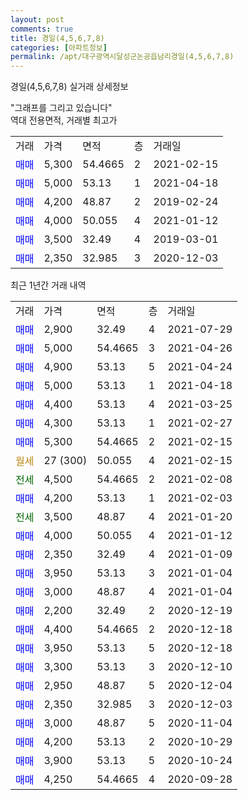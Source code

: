 ```yaml
---
layout: post
comments: true
title: 경일(4,5,6,7,8)
categories: [아파트정보]
permalink: /apt/대구광역시달성군논공읍남리경일(4,5,6,7,8)
---
```


경일(4,5,6,7,8) 실거래 상세정보

<script type="text/javascript">
  google.charts.load('current', {'packages':['line', 'corechart']});
  google.charts.setOnLoadCallback(drawChart);

  function drawChart() {
    var data = new google.visualization.DataTable();
    data.addColumn('date', '거래일');
    data.addColumn('number', "매매");
    data.addColumn('number', "전세");
    data.addColumn('number', "전매");

    data.addRows([[new Date(Date.parse("2021-07-29")), 2900, null, null], [new Date(Date.parse("2021-04-26")), 5000, null, null], [new Date(Date.parse("2021-04-24")), 4900, null, null], [new Date(Date.parse("2021-04-18")), 5000, null, null], [new Date(Date.parse("2021-03-25")), 4400, null, null], [new Date(Date.parse("2021-02-27")), 4300, null, null], [new Date(Date.parse("2021-02-15")), 5300, null, null], [new Date(Date.parse("2021-02-15")), null, null, null], [new Date(Date.parse("2021-02-08")), null, 4500, null], [new Date(Date.parse("2021-02-03")), 4200, null, null], [new Date(Date.parse("2021-01-20")), null, 3500, null], [new Date(Date.parse("2021-01-12")), 4000, null, null], [new Date(Date.parse("2021-01-09")), 2350, null, null], [new Date(Date.parse("2021-01-04")), 3950, null, null], [new Date(Date.parse("2021-01-04")), 3000, null, null], [new Date(Date.parse("2020-12-19")), 2200, null, null], [new Date(Date.parse("2020-12-18")), 4400, null, null], [new Date(Date.parse("2020-12-18")), 3950, null, null], [new Date(Date.parse("2020-12-10")), 3300, null, null], [new Date(Date.parse("2020-12-04")), 2950, null, null], [new Date(Date.parse("2020-12-03")), 2350, null, null], [new Date(Date.parse("2020-11-04")), 3000, null, null], [new Date(Date.parse("2020-10-29")), 4200, null, null], [new Date(Date.parse("2020-10-24")), 3900, null, null], [new Date(Date.parse("2020-09-28")), 4250, null, null]]);

    var options = {
      hAxis: {
        format: 'yyyy/MM/dd'
      },    
      lineWidth: 0,
      pointsVisible: true,    
      title: '최근 1년간 유형별 실거래가 분포',
      legend: { position: 'bottom' }
    };

    var formatter = new google.visualization.NumberFormat({pattern:'###,###'} );
    formatter.format(data, 1);
    formatter.format(data, 2);
    
    setTimeout(function() {
        var chart = new google.visualization.LineChart(document.getElementById('columnchart_material'));
        chart.draw(data, (options));
        document.getElementById('loading').style.display = 'none';
    }, 1000);
  }
</script>


<div id="loading" style="z-index:20; display: block; margin-left: 0px">"그래프를 그리고 있습니다"</div>
<div id="columnchart_material" style="width: 95%; margin-left: 0px; display: block"></div>
<!-- contents start -->
역대 전용면적, 거래별 최고가
<table class="sortable">
    <tr>
      <td>거래</td>
      <td>가격</td>
      <td>면적</td>
      <td>층</td>
      <td>거래일</td>
    </tr>
        <tr>
          <td><a style="color: blue">매매</a></td>
          <td>5,300</td>
          <td>54.4665</td>
          <td>2</td>
          <td>2021-02-15</td>
        </tr>            <tr>
          <td><a style="color: blue">매매</a></td>
          <td>5,000</td>
          <td>53.13</td>
          <td>1</td>
          <td>2021-04-18</td>
        </tr>            <tr>
          <td><a style="color: blue">매매</a></td>
          <td>4,200</td>
          <td>48.87</td>
          <td>2</td>
          <td>2019-02-24</td>
        </tr>            <tr>
          <td><a style="color: blue">매매</a></td>
          <td>4,000</td>
          <td>50.055</td>
          <td>4</td>
          <td>2021-01-12</td>
        </tr>            <tr>
          <td><a style="color: blue">매매</a></td>
          <td>3,500</td>
          <td>32.49</td>
          <td>4</td>
          <td>2019-03-01</td>
        </tr>            <tr>
          <td><a style="color: blue">매매</a></td>
          <td>2,350</td>
          <td>32.985</td>
          <td>3</td>
          <td>2020-12-03</td>
        </tr>        
    
    
</table>

최근 1년간 거래 내역

<table class="sortable">
    <tr>
      <td>거래</td>
      <td>가격</td>
      <td>면적</td>
      <td>층</td>
      <td>거래일</td>
    </tr>
    <tr>
      <td><a style="color: blue">매매</a></td>
      <td>2,900</td>
      <td>32.49</td>
      <td>4</td>
      <td>2021-07-29</td>
    </tr>          <tr>
      <td><a style="color: blue">매매</a></td>
      <td>5,000</td>
      <td>54.4665</td>
      <td>3</td>
      <td>2021-04-26</td>
    </tr>          <tr>
      <td><a style="color: blue">매매</a></td>
      <td>4,900</td>
      <td>53.13</td>
      <td>5</td>
      <td>2021-04-24</td>
    </tr>          <tr>
      <td><a style="color: blue">매매</a></td>
      <td>5,000</td>
      <td>53.13</td>
      <td>1</td>
      <td>2021-04-18</td>
    </tr>          <tr>
      <td><a style="color: blue">매매</a></td>
      <td>4,400</td>
      <td>53.13</td>
      <td>4</td>
      <td>2021-03-25</td>
    </tr>          <tr>
      <td><a style="color: blue">매매</a></td>
      <td>4,300</td>
      <td>53.13</td>
      <td>1</td>
      <td>2021-02-27</td>
    </tr>          <tr>
      <td><a style="color: blue">매매</a></td>
      <td>5,300</td>
      <td>54.4665</td>
      <td>2</td>
      <td>2021-02-15</td>
    </tr>          <tr>
      <td><a style="color: darkgoldenrod">월세</a></td>
      <td>27 (300)</td>
      <td>50.055</td>
      <td>4</td>
      <td>2021-02-15</td>
    </tr>          <tr>
      <td><a style="color: darkgreen">전세</a></td>
      <td>4,500</td>
      <td>54.4665</td>
      <td>2</td>
      <td>2021-02-08</td>
    </tr>          <tr>
      <td><a style="color: blue">매매</a></td>
      <td>4,200</td>
      <td>53.13</td>
      <td>1</td>
      <td>2021-02-03</td>
    </tr>          <tr>
      <td><a style="color: darkgreen">전세</a></td>
      <td>3,500</td>
      <td>48.87</td>
      <td>4</td>
      <td>2021-01-20</td>
    </tr>          <tr>
      <td><a style="color: blue">매매</a></td>
      <td>4,000</td>
      <td>50.055</td>
      <td>4</td>
      <td>2021-01-12</td>
    </tr>          <tr>
      <td><a style="color: blue">매매</a></td>
      <td>2,350</td>
      <td>32.49</td>
      <td>4</td>
      <td>2021-01-09</td>
    </tr>          <tr>
      <td><a style="color: blue">매매</a></td>
      <td>3,950</td>
      <td>53.13</td>
      <td>3</td>
      <td>2021-01-04</td>
    </tr>          <tr>
      <td><a style="color: blue">매매</a></td>
      <td>3,000</td>
      <td>48.87</td>
      <td>4</td>
      <td>2021-01-04</td>
    </tr>          <tr>
      <td><a style="color: blue">매매</a></td>
      <td>2,200</td>
      <td>32.49</td>
      <td>2</td>
      <td>2020-12-19</td>
    </tr>          <tr>
      <td><a style="color: blue">매매</a></td>
      <td>4,400</td>
      <td>54.4665</td>
      <td>2</td>
      <td>2020-12-18</td>
    </tr>          <tr>
      <td><a style="color: blue">매매</a></td>
      <td>3,950</td>
      <td>53.13</td>
      <td>5</td>
      <td>2020-12-18</td>
    </tr>          <tr>
      <td><a style="color: blue">매매</a></td>
      <td>3,300</td>
      <td>53.13</td>
      <td>3</td>
      <td>2020-12-10</td>
    </tr>          <tr>
      <td><a style="color: blue">매매</a></td>
      <td>2,950</td>
      <td>48.87</td>
      <td>5</td>
      <td>2020-12-04</td>
    </tr>          <tr>
      <td><a style="color: blue">매매</a></td>
      <td>2,350</td>
      <td>32.985</td>
      <td>3</td>
      <td>2020-12-03</td>
    </tr>          <tr>
      <td><a style="color: blue">매매</a></td>
      <td>3,000</td>
      <td>48.87</td>
      <td>5</td>
      <td>2020-11-04</td>
    </tr>          <tr>
      <td><a style="color: blue">매매</a></td>
      <td>4,200</td>
      <td>53.13</td>
      <td>2</td>
      <td>2020-10-29</td>
    </tr>          <tr>
      <td><a style="color: blue">매매</a></td>
      <td>3,900</td>
      <td>53.13</td>
      <td>5</td>
      <td>2020-10-24</td>
    </tr>          <tr>
      <td><a style="color: blue">매매</a></td>
      <td>4,250</td>
      <td>54.4665</td>
      <td>4</td>
      <td>2020-09-28</td>
    </tr>      </table>
<!-- contents end -->    

